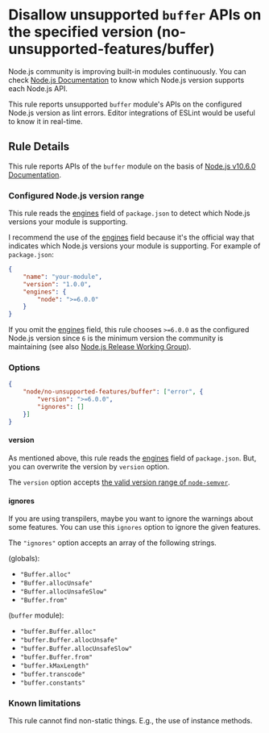 # Disallow unsupported `buffer` APIs on the specified version (no-unsupported-features/buffer)

Node.js community is improving built-in modules continuously.
You can check [Node.js Documentation](https://nodejs.org/api/) to know which Node.js version supports each Node.js API.

This rule reports unsupported `buffer` module's APIs on the configured Node.js version as lint errors.
Editor integrations of ESLint would be useful to know it in real-time.

## Rule Details

This rule reports APIs of the `buffer` module on the basis of [Node.js v10.6.0 Documentation](https://nodejs.org/docs/v10.6.0/api/buffer.html).

### Configured Node.js version range

This rule reads the [engines] field of `package.json` to detect which Node.js versions your module is supporting.

I recommend the use of the [engines] field because it's the official way that indicates which Node.js versions your module is supporting.
For example of `package.json`:

```json
{
    "name": "your-module",
    "version": "1.0.0",
    "engines": {
        "node": ">=6.0.0"
    }
}
```

If you omit the [engines] field, this rule chooses `>=6.0.0` as the configured Node.js version since `6` is the minimum version the community is maintaining (see also [Node.js Release Working Group](https://github.com/nodejs/Release#readme)).

### Options

```json
{
    "node/no-unsupported-features/buffer": ["error", {
        "version": ">=6.0.0",
        "ignores": []
    }]
}
```

#### version

As mentioned above, this rule reads the [engines] field of `package.json`.
But, you can overwrite the version by `version` option.

The `version` option accepts [the valid version range of `node-semver`](https://github.com/npm/node-semver#range-grammar).

#### ignores

If you are using transpilers, maybe you want to ignore the warnings about some features.
You can use this `ignores` option to ignore the given features.

The `"ignores"` option accepts an array of the following strings.

(globals):

- `"Buffer.alloc"`
- `"Buffer.allocUnsafe"`
- `"Buffer.allocUnsafeSlow"`
- `"Buffer.from"`

(`buffer` module):

- `"buffer.Buffer.alloc"`
- `"buffer.Buffer.allocUnsafe"`
- `"buffer.Buffer.allocUnsafeSlow"`
- `"buffer.Buffer.from"`
- `"buffer.kMaxLength"`
- `"buffer.transcode"`
- `"buffer.constants"`

### Known limitations

This rule cannot find non-static things.
E.g., the use of instance methods.

[engines]: https://docs.npmjs.com/files/package.json#engines
